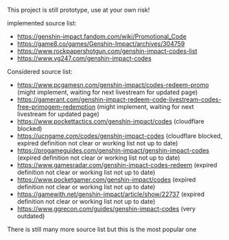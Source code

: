 This project is still prototype, use at your own risk!

implemented source list:

- https://genshin-impact.fandom.com/wiki/Promotional_Code
- https://game8.co/games/Genshin-Impact/archives/304759
- https://www.rockpapershotgun.com/genshin-impact-codes-list
- https://www.vg247.com/genshin-impact-codes

Considered source list:

- https://www.pcgamesn.com/genshin-impact/codes-redeem-promo (might implement, waiting for next livestream for updated page)
- https://gamerant.com/genshin-impact-redeem-code-livestream-codes-free-primogem-redemption (might implement, waiting for next livestream for updated page)
- https://www.pockettactics.com/genshin-impact/codes (cloudflare blocked)
- https://ucngame.com/codes/genshin-impact-codes (cloudflare blocked, expired definition not clear or working list not up to date)
- https://progameguides.com/genshin-impact/genshin-impact-codes (expired definition not clear or working list not up to date)
- https://www.gamesradar.com/genshin-impact-codes-redeem (expired definition not clear or working list not up to date)
- https://www.pocketgamer.com/genshin-impact/codes (expired definition not clear or working list not up to date)
- https://gamewith.net/genshin-impact/article/show/22737 (expired definition not clear or working list not up to date)
- https://www.ggrecon.com/guides/genshin-impact-codes (very outdated)

There is still many more source list but this is the most popular one
